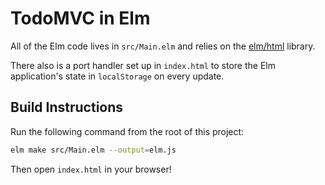 # TodoMVC in Elm

All of the Elm code lives in `src/Main.elm` and relies on the [elm/html][html] library.

[html]: https://package.elm-lang.org/packages/elm/html/latest

There also is a port handler set up in `index.html` to store the Elm application's state in `localStorage` on every update.


## Build Instructions

Run the following command from the root of this project:

```bash
elm make src/Main.elm --output=elm.js
```

Then open `index.html` in your browser!
